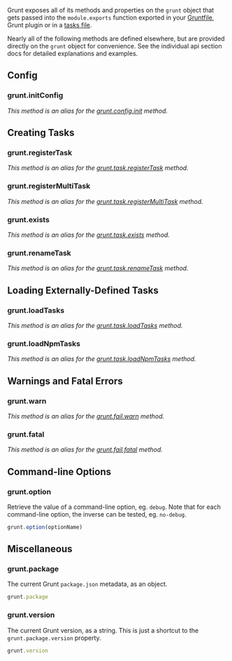 Grunt exposes all of its methods and properties on the `grunt` object that gets passed into the `module.exports` function exported in your [Gruntfile](Getting-started), Grunt plugin or in a [tasks file](Creating-tasks).

Nearly all of the following methods are defined elsewhere, but are provided directly on the `grunt` object for convenience. See the individual api section docs for detailed explanations and examples.

## Config

### grunt.initConfig
_This method is an alias for the [grunt.config.init](grunt.config#grunt.config.init) method._


## Creating Tasks

### grunt.registerTask
_This method is an alias for the [grunt.task.registerTask](grunt.task#grunt.task.registerTask) method._

### grunt.registerMultiTask
_This method is an alias for the [grunt.task.registerMultiTask](grunt.task#grunt.task.registerMultiTask) method._

### grunt.exists
_This method is an alias for the [grunt.task.exists](grunt.task#grunt.task.exists) method._

### grunt.renameTask
_This method is an alias for the [grunt.task.renameTask](grunt.task#grunt.task.renameTask) method._

## Loading Externally-Defined Tasks

### grunt.loadTasks
_This method is an alias for the [grunt.task.loadTasks](grunt.task#grunt.task.loadTasks) method._

### grunt.loadNpmTasks
_This method is an alias for the [grunt.task.loadNpmTasks](grunt.task#grunt.task.loadNpmTasks) method._


## Warnings and Fatal Errors

### grunt.warn
_This method is an alias for the [grunt.fail.warn](grunt.fail#grunt.fail.warn) method._

### grunt.fatal
_This method is an alias for the [grunt.fail.fatal](grunt.fail#grunt.fail.fatal) method._


## Command-line Options

### grunt.option
Retrieve the value of a command-line option, eg. `debug`. Note that for each command-line option, the inverse can be tested, eg. `no-debug`.

```javascript
grunt.option(optionName)
```

## Miscellaneous

### grunt.package
The current Grunt `package.json` metadata, as an object.

```javascript
grunt.package
```

### grunt.version
The current Grunt version, as a string. This is just a shortcut to the `grunt.package.version` property.

```javascript
grunt.version
```
